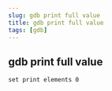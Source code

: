 ```yaml
---
slug: gdb print full value
title: gdb print full value
tags: [gdb]
---
```


## gdb print full value

```gdb
set print elements 0
```
